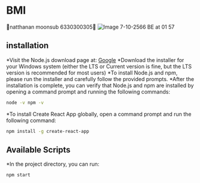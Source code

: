 # BMI
🌾natthanan moonsub 6330300305🌾
![Image 7-10-2566 BE at 01 57](https://github.com/natthananmooo/BMI_II/assets/112709514/1861e34c-ab7b-434b-82c7-7060a00d2e11)
## installation
*Visit the Node.js download page at: [Google](https://nodejs.org/en/download/)
*Download the installer for your Windows system (either the LTS or Current version is fine, but the LTS version is recommended for most users)
*To install Node.js and npm, please run the installer and carefully follow the provided prompts.
*After the installation is complete, you can verify that Node.js and npm are installed by opening a command prompt and running the following commands:
```bash
node -v npm -v
```
*To install Create React App globally, open a command prompt and run the following command:
```bash
npm install -g create-react-app
```
## Available Scripts
*In the project directory, you can run:
```bash
npm start
```


